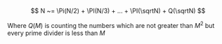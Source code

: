 $$
N ~= \Pi(N/2) + \PI(N/3) + ... + \PI(\sqrtN) + Q(\sqrtN)
$$

Where $Q(M)$ is counting the numbers which are not greater than $M^2$ but every prime divider is less than $M$